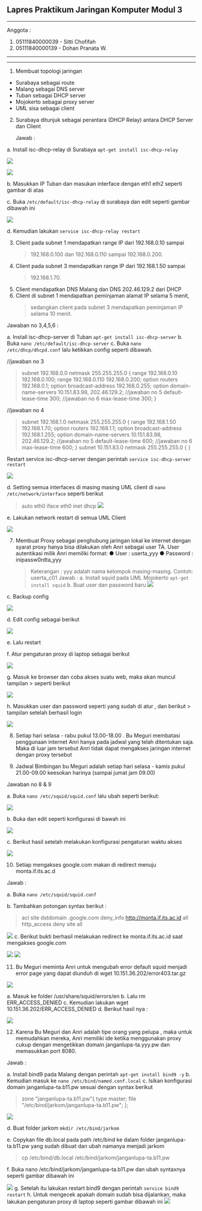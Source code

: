 ## Lapres Praktikum Jaringan Komputer Modul 3

---

Anggota :

1. 05111840000039 - Sitti Chofifah
2. 05111840000139 - Dohan Pranata W.

---

---

1.  Membuat topologi jaringan

- Surabaya sebagai route
- Malang sebagai DNS server
- Tuban sebagai DHCP server
- Mojokerto sebagai proxy server
- UML sisa sebagai client

2.  Surabaya ditunjuk sebagai perantara (DHCP Relay) antara DHCP Server dan Client

    Jawab :

a. Install isc-dhcp-relay di Surabaya `apt-get install isc-dhcp-relay`

![](myMediaFolder\media\image6.png)

![](myMediaFolder\media\image12.png)

b. Masukkan IP Tuban dan masukan interface dengan eth1 eth2 seperti gambar di atas

c. Buka `/etc/default/isc-dhcp-relay` di surabaya dan edit seperti gambar dibawah ini

![](myMediaFolder\media\image11.png)

d. Kemudian lakukan `service isc-dhcp-relay restart`

3.  Client pada subnet 1 mendapatkan range IP dari 192.168.0.10 sampai
    > 192.168.0.100 dan 192.168.0.110 sampai 192.168.0.200.
4.  Client pada subnet 3 mendapatkan range IP dari 192.168.1.50 sampai
    > 192.168.1.70.
5.  Client mendapatkan DNS Malang dan DNS 202.46.129.2 dari DHCP
6.  Client di subnet 1 mendapatkan peminjaman alamat IP selama 5 menit,
    > sedangkan client pada subnet 3 mendapatkan peminjaman IP selama 10
    > menit.

Jawaban no 3,4,5,6 :

a. Install isc-dhcp-server di Tuban `apt-get install isc-dhcp-server`
b. Buka `nano /etc/default/isc-dhcp-server`
c. Buka `nano /etc/dhcp/dhcpd.conf` lalu ketikkan config seperti dibawah.

//jawaban no 3

> subnet 192.168.0.0 netmask 255.255.255.0 {
> range 192.168.0.10 192.168.0.100;
> range 192.168.0.110 192.168.0.200;
> option routers 192.168.0.1;
> option broadcast-address 192.168.0.255;
> option domain-name-servers 10.151.83.98, 202.46.129.2; //jawaban no 5
> default-lease-time 300; //jawaban no 6
> max-lease-time 300;
> }

//jawaban no 4

> subnet 192.168.1.0 netmask 255.255.255.0 {
> range 192.168.1.50 192.168.1.70;
> option routers 192.168.1.1;
> option broadcast-address 192.168.1.255;
> option domain-name-servers 10.151.83.98, 202.46.129.2; //jawaban no 5
> default-lease-time 600; //jawaban no 6
> max-lease-time 600;
> }
> subnet 10.151.83.0 netmask 255.255.255.0 {
> }

Restart service isc-dhcp-server dengan perintah `service isc-dhcp-server restart`

![](myMediaFolder\media\image15.png)

d. Setting semua interfaces di masing masing UML client di `nano /etc/network/interface` seperti berikut

> auto eth0
> iface eth0 inet dhcp
> ![](myMediaFolder\media\image22.png)

e. Lakukan network restart di semua UML Client

![](myMediaFolder\media\image10.png)

7. Membuat Proxy sebagai penghubung jaringan lokal ke internet dengan syarat proxy hanya bisa dilakukan oleh Anri sebagai user TA. User autentikasi milik Anri memiliki format:
   ● User : userta_yyy
   ● Password : inipassw0rdta_yyy
   > Keterangan : yyy adalah nama kelompok masing-masing. Contoh:
   > userta_c01
   > Jawab :
   > a. Install squid pada UML Mojokerto `apt-get install squid`
   > b. Buat user dan password baru
   > ![](myMediaFolder\media\image4.png)

c. Backup config

![](myMediaFolder\media\image18.png)

d. Edit config sebagai berikut

![](myMediaFolder\media\image3.png)

e. Lalu restart

f. Atur pengaturan proxy di laptop sebagai berikut

![](myMediaFolder\media\image13.png)

g. Masuk ke browser dan coba akses suatu web, maka akan muncul tampilan > seperti berikut

![](myMediaFolder\media\image2.png)

h. Masukkan user dan password seperti yang sudah di atur , dan berikut > tampilan setelah berhasil login

![](myMediaFolder\media\image7.png)

8. Setiap hari selasa - rabu pukul 13.00-18.00 . Bu Meguri membatasi
   penggunaan internet Anri hanya pada jadwal yang telah ditentukan saja.
   Maka di luar jam tersebut Anri tidak dapat mengakses jaringan internet
   dengan proxy tersebut

9. Jadwal Bimbingan bu Meguri adalah setiap hari selasa - kamis pukul
   21.00-09.00 keesokan harinya (sampai jumat jam 09.00)

Jawaban no 8 & 9

a. Buka `nano /etc/squid/squid.conf` lalu ubah seperti berikut:

![](myMediaFolder\media\image16.png)

b. Buka dan edit seperti konfigurasi di bawah ini

![](myMediaFolder\media\image5.png)

c. Berikut hasil setelah melakukan konfigurasi pengaturan waktu akses

![](myMediaFolder\media\image17.png)

10. Setiap mengakses google.com makan di redirect menuju
    monta.if.its.ac.d

Jawab :

a. Buka `nano /etc/squid/squid.conf`

b. Tambahkan potongan syntax berikut :

> acl site dstdomain .google.com
> deny_info http://monta.if.its.ac.id all
> http_access deny site all

![](myMediaFolder\media\image16.png)
c. Berikut bukti berhasil melakukan redirect ke monta.if.its.ac.id saat mengakses google.com

![](myMediaFolder\media\image20.png)
![](myMediaFolder\media\image8.png)

11. Bu Meguri meminta Anri untuk mengubah error default squid menjadi
    error page yang dapat diunduh di wget 10.151.36.202/error403.tar.gz

![](myMediaFolder\media\image14.png)

a. Masuk ke folder /usr/share/squid/errors/en
b. Lalu rm ERR_ACCESS_DENIED
c. Kemudian lakukan wget 10.151.36.202/ERR_ACCESS_DENIED
d. Berikut hasil nya :

![](myMediaFolder\media\image21.png)

12. Karena Bu Meguri dan Anri adalah tipe orang yang pelupa , maka untuk memudahkan mereka, Anri memiliki ide ketika menggunakan proxy cukup dengan mengetikkan domain janganlupa-ta.yyy.pw dan memasukkan port 8080.

Jawab :

a. Install bind9 pada Malang dengan perintah `apt-get install bind9 -y`
b. Kemudian masuk ke `nano /etc/bind/named.conf.local`
c. Isikan konfigurasi domain janganlupa-ta.b11.pw sesuai dengan syntax berikut

> zone \"janganlupa-ta.b11.pw\"{
> type master;
> file \"/etc/bind/jarkom/janganlupa-ta.b11.pw\";
> };

![](myMediaFolder\media\image1.png)

d. Buat folder jarkom `mkdir /etc/bind/jarkom`

e. Copykan file db.local pada path /etc/bind ke dalam folder janganlupa-ta.b11.pw yang sudah dibuat dan ubah namanya menjadi jarkom

> cp /etc/bind/db.local /etc/bind/jarkom/janganlupa-ta.b11.pw

f. Buka nano /etc/bind/jarkom/janganlupa-ta.b11.pw dan ubah syntaxnya seperti gambar dibawah ini

![](myMediaFolder\media\image19.png)
g. Setelah itu lakukan restart bind9 dengan perintah `service bind9 restart`
h. Untuk mengecek apakah domain sudah bisa dijalankan, maka lakukan pengaturan proxy di laptop seperti gambar dibawah ini
![](myMediaFolder\media\image9.png)
